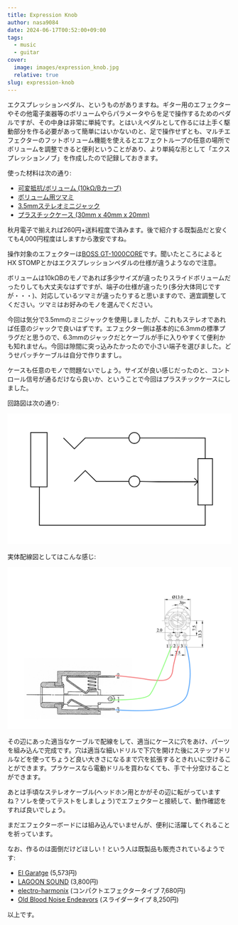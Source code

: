```yaml
---
title: Expression Knob
author: nasa9084
date: 2024-06-17T00:52:00+09:00
tags:
  - music
  - guitar
cover:
  image: images/expression_knob.jpg
  relative: true
slug: expression-knob
---
```


エクスプレッションペダル、というものがありますね。ギター用のエフェクターやその他電子楽器等のボリュームやらパラメータやらを足で操作するためのペダルですが、その中身は非常に単純です。とはいえペダルとして作るには上手く駆動部分を作る必要があって簡単にはいかないのと、足で操作せずとも、マルチエフェクターのフットボリューム機能を使えるとエフェクトループの任意の場所でボリュームを調整できると便利ということがあり、より単純な形として「エクスプレッションノブ」を作成したので記録しておきます。

使った材料は次の通り:
- [可変抵抗/ボリューム (10kΩ/Bカーブ)](https://akizukidenshi.com/catalog/g/g115219/)
- [ボリューム用ツマミ](https://akizukidenshi.com/catalog/g/g100253/)
- [3.5mmステレオミニジャック](https://akizukidenshi.com/catalog/g/g113305/)
- [プラスチックケース (30mm x 40mm x 20mm)](https://akizukidenshi.com/catalog/g/g117121/)

秋月電子で揃えれば260円+送料程度で済みます。後で紹介する既製品だと安くても4,000円程度はしますから激安ですね。

操作対象のエフェクターは[BOSS GT-1000CORE](https://www.boss.info/jp/products/gt-1000core/)です。聞いたところによるとHX STOMPとかはエクスプレッションペダルの仕様が違うようなので注意。

ボリュームは10kΩBのモノであれば多少サイズが違ったりスライドボリュームだったりしても大丈夫なはずですが、端子の仕様が違ったり(多分大体同じですが・・・)、対応しているツマミが違ったりすると思いますので、適宜調整してください。ツマミはお好みのモノを選んでください。

今回は気分で3.5mmのミニジャックを使用しましたが、これもステレオであれば任意のジャックで良いはずです。エフェクター側は基本的に6.3mmの標準プラグだと思うので、6.3mmのジャックだとケーブルが手に入りやすくて便利かも知れません。今回は隙間に突っ込みたかったので小さい端子を選びました。どうせパッチケーブルは自分で作りますし。

ケースも任意のモノで問題ないでしょう。サイズが良い感じだったのと、コントロール信号が通るだけなら良いか、ということで今回はプラスチックケースにしました。

回路図は次の通り:

![回路図](images/circuit_diagram.png)

実体配線図としてはこんな感じ:

![実体配線図](images/circuit_wiring.png)

その辺にあった適当なケーブルで配線をして、適当にケースに穴をあけ、パーツを組み込んで完成です。穴は適当な細いドリルで下穴を開けた後にステップドリルなどを使ってちょうど良い大きさになるまで穴を拡張するときれいに空けることができます。プラケースなら電動ドリルを買わなくても、手で十分空けることができます。

あとは手頃なステレオケーブル(ヘッドホン用とかがその辺に転がっていますね？ソレを使ってテストをしましょう)でエフェクターと接続して、動作確認をすれば良いでしょう。

まだエフェクターボードには組み込んでいませんが、便利に活躍してくれることを祈っています。


なお、作るのは面倒だけどほしい！という人は既製品も販売されているようです:
- [El Garatge](https://lep-international.jp/products/el-garatge-expression-knob) (5,573円)
- [LAGOON SOUND](https://lagoonsound.com/expv-p/) (3,800円)
- [electro-harmonix](https://www.soundhouse.co.jp/products/detail/item/335349/) (コンパクトエフェクタータイプ 7,680円)
- [Old Blood Noise Endeavors](https://www.soundhouse.co.jp/products/detail/item/279762/) (スライダータイプ 8,250円)

以上です。
